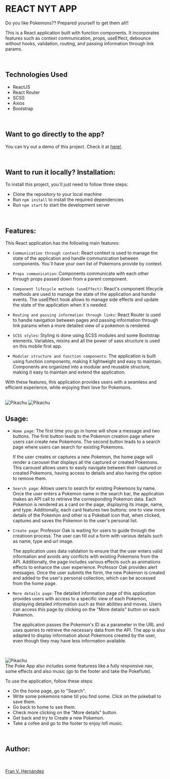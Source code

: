 # REACT NYT APP

Do you like Pokemons?? Prepared yourself to get them all!! 

This is a React application built with function components. It incorporates features such as context communication, props, useEffect, debounce without hooks, validation, routing, and passing information through link params.

<br>

## Technologies Used

- ReactJS
- React Router
- SCSS
- Axios
- Bootstrap

<br>

## Want to go directly to the app?


You can try out a demo of this project. Check it at [here!](https://jazzy-hamster-470b4f.netlify.app/).

<br>

## Want to run it locally? Installation:

To install this project, you´ll just need to follow three steps:

 
- Clone the repository to your local machine
- Run `npm install` to install the required dependencies
- Run `npm start` to start the development server

<br>

## Features:

This React application has the following main features:

- `Communication through context`: React context is used to manage the state of the application and handle communication between components. You´ll have your own list of Pokemons provide by context.


- `Props communication`: Components communicate with each other through props passed down from a parent component.

- `Component lifecycle methods (useEffect)`: React's component lifecycle methods are used to manage the state of the application and handle events. The useEffect hook allows to manage side effects and update the state of the application when it´s needed.

- `Routing and passing information through links`: React Router is used to handle navigation between pages and passing information through link params when a more detailed view of a pokemon is rendered.

- `SCSS styles`: Styling is done using SCSS modules and some Bootstrap elements. Variables, mixins and all the power of sass structure is used on this mobile first app.

- `Modular structure and function components`: The application is built using function components, making it lightweight and easy to maintain. Components are organized into a modular and reusable structure, making it easy to maintain and extend the application.

With these features, this application provides users with a seamless and efficient experience, while enjoying their love for Pokemons.


<br>
<img src="./public/assets/pikachu.png" alt="Pikachu">
<img src="./public/assets/new-view.png" alt="Pikachu">


## Usage:

- `Home page`: The first time you go in home will show a message and two buttons. The first button leads to the Pokemon creation page where users can create new Pokemons. The second button leads to a search page where users can search for existing Pokemons.

    If the user creates or captures a new Pokemon, the home page will render a carousel that displays all the captured or created Pokemons. This carousel allows users to easily navigate between their captured or created Pokemons, having access to details and also having the option to remove them.

- `Search page`: Allows users to search for existing Pokemons by name. Once the user enters a Pokemon name in the search bar, the application makes an API call to retrieve the corresponding Pokemon data. Each Pokemon is rendered as a card on the page, displaying its image, name, and type. Additionally, each card features two buttons: one to view more details of the Pokemon and other is a Pokeball icon that, when clicked, captures and saves the Pokemon to the user's personal list.


- `Create page`: Professor Oak is waiting for users to guide through the creatioon process. The user can fill out a form with various details such as name, type and url image.

    The application uses data validation to ensure that the user enters valid information and avoids any conflicts with existing Pokemons from the API. Additionally, the page includes various effects such as animations effects to enhance the user experience. Professor Oak provides alert messages. Once the user submits the form, the new Pokemon is created and added to the user's personal collection, which can be accessed from the home page.

- `More details page`: The detailed information page of this application provides users with access to a specific view of each Pokemon, displaying detailed information such as their abilities and moves. Users can access this page by clicking on the "More details" button on each Pokemon.

    The application passes the Pokemon's ID as a parameter in the URL and uses queries to retrieve the necessary data from the API. The app is also adapted to display information about Pokemons created by the user, even though they may have less information available.


    <br>

<img src="./public/assets/detailed-view.png" alt="Pikachu">

<br>
The Poke App also includes some featuress like a fully responsive nav, some effects and also music (go to the footer and take the Pokeflute).

To use the application, follow these steps:

- On the home page, go to "Search".
- Write some pokemons name till you find some. Click on the pokeball to save them.
- Go back to home to see them.
- Check more clicking on the "More details" button.
- Get back and try to Create a new Pokemon. 
- Take a cofee and go to the footer to enjoy lofi music.


<br>

## Author:

<br>

[Fran V. Hernández](https://github.com/Francsy/)
